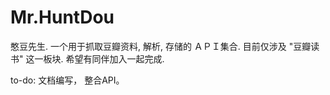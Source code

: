 Mr.HuntDou
==========

憨豆先生. 一个用于抓取豆瓣资料, 解析, 存储的 ＡＰＩ集合. 目前仅涉及 "豆瓣读书" 这一板块. 希望有同伴加入一起完成.


to-do: 文档编写， 整合API。
